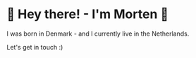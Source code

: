 # 👋 Hey there! - I'm Morten 👋

I was born in Denmark - and I currently live in the Netherlands.

Let's get in touch :)
